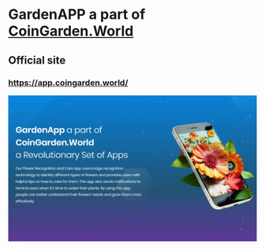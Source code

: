 # GardenAPP a part of [CoinGarden.World](https://coingarden.world/) 

## Official site
### https://app.coingarden.world/

![infrastructure](https://github.com/s2kdesign-com/CoinGardenWorld/blob/main/src/mobile-app/CoinGardenWorldMobileApp.Web/wwwroot/mobileapp_social_logo_1236x730.webp?raw=true)